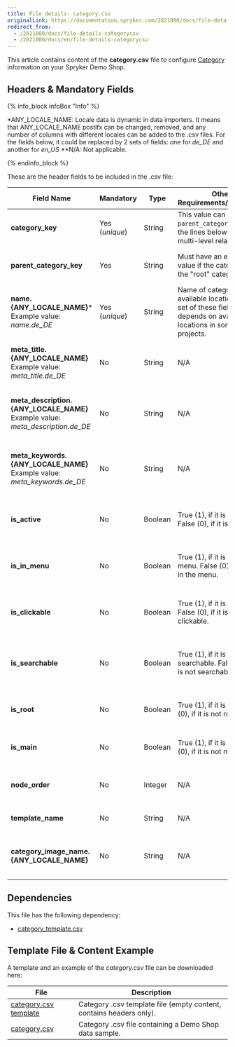 ```yaml
---
title: File details- category.csv
originalLink: https://documentation.spryker.com/2021080/docs/file-details-categorycsv
redirect_from:
  - /2021080/docs/file-details-categorycsv
  - /2021080/docs/en/file-details-categorycsv
---
```


This article contains content of the **category.csv** file to configure [Category](https://documentation.spryker.com/docs/category-management-201903) information on your Spryker Demo Shop.

## Headers & Mandatory Fields 

{% info_block infoBox "Info" %}

*ANY_LOCALE_NAME: Locale data is dynamic in data importers. It means that ANY_LOCALE_NAME postifx can be changed, removed, and any number of columns with different locales can be added to the .csv files. For the fields below, it could be replaced by 2 sets of fields: one for *de_DE* and another for *en_US* 
**N/A: Not applicable.

{% endinfo_block %}

These are the header fields to be included in the .csv file:

| Field Name | Mandatory | Type | Other Requirements/Comments | Description |
| --- | --- | --- | --- | --- |
| **category_key** | Yes (*unique*) | String |This value can set as `parent_category_key` for the lines below, allowing multi-level relations | Category key identifier. |
| **parent_category_key** | Yes | String | Must have an existing value if the category is not the "root" category.| Parent category key identifier. |
| **name.{ANY_LOCALE_NAME}***<br>Example value: *name.de_DE* | Yes (*unique*) | String | Name of categories in available locations. The set of these fields depends on available locations in some projects. | Category name in the specified location (DE for our exmaple). |
| **meta_title.{ANY_LOCALE_NAME}**<br>Example value: *meta_title.de_DE*  | No | String | N/A | Title in the specified location (DE for our example). |
| **meta_description.{ANY_LOCALE_NAME}**<br>Example value: *meta_description.de_DE* | No | String | N/A | Description in the specified location (DE for our example). |
| **meta_keywords.{ANY_LOCALE_NAME}**<br>Example value: *meta_keywords.de_DE* | No | String | N/A | Keywords in the specified location (DE for our example). |
| **is_active** | No | Boolean | True (1), if it is active. False (0), if it is not active.| Indicates if the category is active or not. |
| **is_in_menu** | No | Boolean |True (1), if it is in the menu. False (0), if it is not in the menu. | Indicates if the category is in the menu or not. |
| **is_clickable** | No | Boolean |True (1), if it is clickable. False (0), if it is not clickable. | Indicates if the category is clickable or not. |
| **is_searchable** | No | Boolean | True (1), if it is searchable. False (0), if it is not searchable.| Indicates if it is a searchable category in the menu or not. |
| **is_root** | No | Boolean |True (1), if it is root. False (0), if it is not root. | Indicates if it is a root category or not. |
| **is_main** | No | Boolean | True (1), if it is main. False (0), if it is not main.|Indicates if it is a main category or not.  |
| **node_order** | No | Integer | N/A| Order of the category node. |
| **template_name** | No | String |N/A | Template name of the category. |
| **category_image_name.{ANY_LOCALE_NAME}** | No | String |N/A | Name of the image for the category in the locale. |


## Dependencies

This file has the following dependency:
*    [category_template.csv](https://documentation.spryker.com/docs/file-details-category-templatecsv)

## Template File & Content Example
A template and an example of the *category.csv*  file can be downloaded here:

| File | Description |
| --- | --- |
| [category.csv template](https://spryker.s3.eu-central-1.amazonaws.com/docs/Developer+Guide/Back-End/Data+Manipulation/Data+Ingestion/Data+Import/Data+Import+Categories/Catalog+Setup/Categories/category_template.csv) | Category .csv template file (empty content, contains headers only). |
| [category.csv](https://spryker.s3.eu-central-1.amazonaws.com/docs/Developer+Guide/Back-End/Data+Manipulation/Data+Ingestion/Data+Import/Data+Import+Categories/Catalog+Setup/Categories/category.csv) | Category .csv file containing a Demo Shop data sample. |

